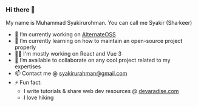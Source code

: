 ### Hi there 👋

<!--
**syakirurahman/syakirurahman** is a ✨ _special_ ✨ repository because its `README.md` (this file) appears on your GitHub profile.
-->

My name is Muhammad Syakirurohman. You can call me Syakir (Sha·keer)

- 🔭 I’m currently working on [AlternateOSS](https://alternateoss.com)
- 🌱 I’m currently learning on how to maintain an open-source project properly
- :technologist: I'm mostly working on React and Vue 3
- 👯 I’m available to collaborate on any cool project related to my expertises
- 📫 Contact me @ syakirurahman@gmail.com
- ⚡ Fun fact: 
  - I write tutorials & share web dev resources @ [devaradise.com](https://devaradise.com)
  - I love hiking

<!--- 🤔 I’m looking for help with .. 💬 Ask me about anything about  -->
